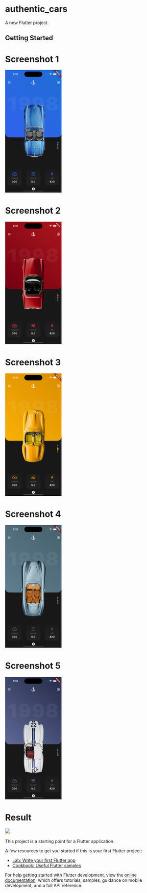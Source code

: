 # authentic_cars

A new Flutter project.

## Getting Started


# Screenshot 1

<img src="https://github.com/Mirzaazmath/flutter_authentic_cars_app/blob/main/assets/output/Screenshot1.png" height="400">

# Screenshot 2

<img src="https://github.com/Mirzaazmath/flutter_authentic_cars_app/blob/main/assets/output/Screenshot2.png" height="400">



# Screenshot 3

<img src="https://github.com/Mirzaazmath/flutter_authentic_cars_app/blob/main/assets/output/Screenshot3.png" height="400">



# Screenshot 4

<img src="https://github.com/Mirzaazmath/flutter_authentic_cars_app/blob/main/assets/output/Screenshot4.png" height="400">


# Screenshot 5

<img src="https://github.com/Mirzaazmath/flutter_authentic_cars_app/blob/main/assets/output/Screenshot5.png" height="400">



# Result 

<img src="https://github.com/Mirzaazmath/flutter_authentic_cars_app/blob/main/assets/output/result.gif" height="400">

This project is a starting point for a Flutter application.

A few resources to get you started if this is your first Flutter project:

- [Lab: Write your first Flutter app](https://docs.flutter.dev/get-started/codelab)
- [Cookbook: Useful Flutter samples](https://docs.flutter.dev/cookbook)

For help getting started with Flutter development, view the
[online documentation](https://docs.flutter.dev/), which offers tutorials,
samples, guidance on mobile development, and a full API reference.
